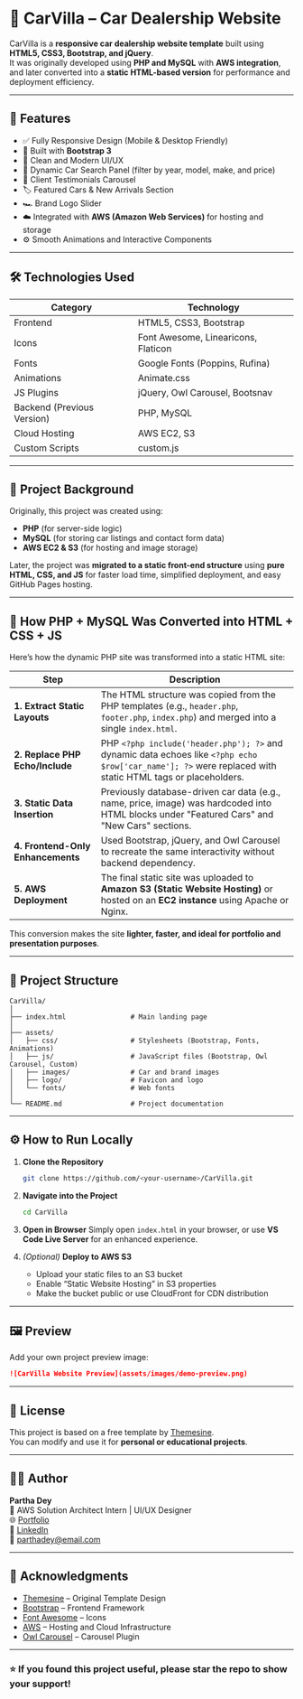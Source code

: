 # 🚗 CarVilla – Car Dealership Website

CarVilla is a **responsive car dealership website template** built using **HTML5, CSS3, Bootstrap, and jQuery**.  
It was originally developed using **PHP and MySQL** with **AWS integration**, and later converted into a **static HTML-based version** for performance and deployment efficiency.

---

## 🌟 Features

- ✅ Fully Responsive Design (Mobile & Desktop Friendly)
- 🚀 Built with **Bootstrap 3**
- 🎨 Clean and Modern UI/UX
- 🧩 Dynamic Car Search Panel (filter by year, model, make, and price)
- 🧍 Client Testimonials Carousel
- 🏷️ Featured Cars & New Arrivals Section
- 🏎️ Brand Logo Slider
- ☁️ Integrated with **AWS (Amazon Web Services)** for hosting and storage
- ⚙️ Smooth Animations and Interactive Components

---

## 🛠️ Technologies Used

| Category | Technology |
|-----------|-------------|
| Frontend | HTML5, CSS3, Bootstrap |
| Icons | Font Awesome, Linearicons, Flaticon |
| Fonts | Google Fonts (Poppins, Rufina) |
| Animations | Animate.css |
| JS Plugins | jQuery, Owl Carousel, Bootsnav |
| Backend (Previous Version) | PHP, MySQL |
| Cloud Hosting | AWS EC2, S3 |
| Custom Scripts | custom.js |

---

## 🧩 Project Background

Originally, this project was created using:
- **PHP** (for server-side logic)
- **MySQL** (for storing car listings and contact form data)
- **AWS EC2 & S3** (for hosting and image storage)

Later, the project was **migrated to a static front-end structure** using **pure HTML, CSS, and JS** for faster load time, simplified deployment, and easy GitHub Pages hosting.

---

## 🔄 How PHP + MySQL Was Converted into HTML + CSS + JS

Here’s how the dynamic PHP site was transformed into a static HTML site:

| Step | Description |
|------|--------------|
| **1. Extract Static Layouts** | The HTML structure was copied from the PHP templates (e.g., `header.php`, `footer.php`, `index.php`) and merged into a single `index.html`. |
| **2. Replace PHP Echo/Include** | PHP `<?php include('header.php'); ?>` and dynamic data echoes like `<?php echo $row['car_name']; ?>` were replaced with static HTML tags or placeholders. |
| **3. Static Data Insertion** | Previously database-driven car data (e.g., name, price, image) was hardcoded into HTML blocks under "Featured Cars" and "New Cars" sections. |
| **4. Frontend-Only Enhancements** | Used Bootstrap, jQuery, and Owl Carousel to recreate the same interactivity without backend dependency. |
| **5. AWS Deployment** | The final static site was uploaded to **Amazon S3 (Static Website Hosting)** or hosted on an **EC2 instance** using Apache or Nginx. |

This conversion makes the site **lighter, faster, and ideal for portfolio and presentation purposes**.

---

## 📁 Project Structure

```
CarVilla/
│
├── index.html                # Main landing page
│
├── assets/
│   ├── css/                  # Stylesheets (Bootstrap, Fonts, Animations)
│   ├── js/                   # JavaScript files (Bootstrap, Owl Carousel, Custom)
│   ├── images/               # Car and brand images
│   ├── logo/                 # Favicon and logo
│   └── fonts/                # Web fonts
│
└── README.md                 # Project documentation
```

---

## ⚙️ How to Run Locally

1. **Clone the Repository**
   ```bash
   git clone https://github.com/<your-username>/CarVilla.git
   ```

2. **Navigate into the Project**
   ```bash
   cd CarVilla
   ```

3. **Open in Browser**
   Simply open `index.html` in your browser, or use **VS Code Live Server** for an enhanced experience.

4. *(Optional)* **Deploy to AWS S3**
   - Upload your static files to an S3 bucket  
   - Enable “Static Website Hosting” in S3 properties  
   - Make the bucket public or use CloudFront for CDN distribution

---

## 🖼️ Preview

Add your own project preview image:

```markdown
![CarVilla Website Preview](assets/images/demo-preview.png)
```

---

## 📄 License

This project is based on a free template by [Themesine](https://www.themesine.com/).  
You can modify and use it for **personal or educational projects**.

---

## 👨‍💻 Author

**Partha Dey**  
💼 AWS Solution Architect Intern | UI/UX Designer  
🌐 [Portfolio](https://your-portfolio-link.com)  
🔗 [LinkedIn](https://www.linkedin.com/in/your-profile)  
📧 parthadey@email.com

---

## 🙌 Acknowledgments

- [Themesine](https://www.themesine.com/) – Original Template Design  
- [Bootstrap](https://getbootstrap.com/) – Frontend Framework  
- [Font Awesome](https://fontawesome.com/) – Icons  
- [AWS](https://aws.amazon.com/) – Hosting and Cloud Infrastructure  
- [Owl Carousel](https://owlcarousel2.github.io/OwlCarousel2/) – Carousel Plugin  

---

### ⭐ If you found this project useful, please star the repo to show your support!
